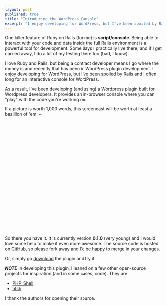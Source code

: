 ```yaml
---
layout: post
published: true
title: "Introducing the WordPress Console"
excerpt: "I enjoy developing for WordPress, but I've been spoiled by Rails and I often long for an interactive console for WordPress."
---
```


One killer feature of Ruby on Rails (for me) is **script/console**. Being able to interact with your code and data inside the full Rails environment is a powerful tool for development. Some days I practically live there, and if I get carried away, I do a lot of my testing there too (bad, I know).

I love Ruby and Rails, but being a contract developer means I go where the money is and recently that has been in WordPress plugin development. I enjoy developing for WordPress, but I've been spoiled by Rails and I often long for an interactive console for WordPress.

As a result, I've been developing (and using) a Wordpress plugin built for Wordpress developers. It provides an in-browser console where you can "play" with the code you're working on.

If a picture is worth 1,000 words, this screencast will be worth at least a bazillion of 'em:
~
<object height="368" width="640"><param name="allowfullscreen" value="true" /><param name="allowscriptaccess" value="always" /><param name="movie" value="http://vimeo.com/moogaloop.swf?clip_id=5300607&amp;server=vimeo.com&amp;show_title=1&amp;show_byline=1&amp;show_portrait=0&amp;color=00ADEF&amp;fullscreen=1" /><embed allowfullscreen="true" src="http://vimeo.com/moogaloop.swf?clip_id=5300607&amp;server=vimeo.com&amp;show_title=1&amp;show_byline=1&amp;show_portrait=0&amp;color=00ADEF&amp;fullscreen=1" allowscriptaccess="always" type="application/x-shockwave-flash" height="368" width="640"></embed></object>

So there you have it. It is currently version **0.1.0** (very young) and I would love some help to make it even more awesome. The source code is hosted on [GitHub][1], so please fork away and I'd be happy to merge in your changes.

Or, simply go [download][2] the plugin and try it.

***NOTE***
In developing this plugin, I leaned on a few other open-source projects for inspiration (and in some cases, code). They are:

* [PHP_Shell][3]
* [htsh][4]

I thank the authors for opening their source.


[1]: http://github.com/sant0sk1/wordpress-console
[2]: http://wordpress.org/extend/plugins/wordpress-console/
[3]: http://pear.php.net/package/PHP_Shell/
[4]: http://code.google.com/p/htsh/
